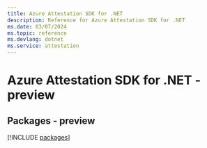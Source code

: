 ```yaml
---
title: Azure Attestation SDK for .NET
description: Reference for Azure Attestation SDK for .NET
ms.date: 03/07/2024
ms.topic: reference
ms.devlang: dotnet
ms.service: attestation
---
```

# Azure Attestation SDK for .NET - preview
## Packages - preview
[!INCLUDE [packages](attestation-index.md)]